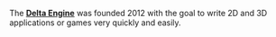 The [**Delta Engine**](https://www.deltaengine.net/) was founded 2012 with the goal to write 2D and 3D applications or games very quickly and easily.
